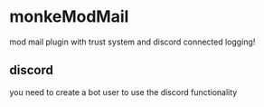 # monkeModMail
mod mail plugin with trust system and discord connected logging!


## discord 

you need to create a bot user to use the discord functionality
